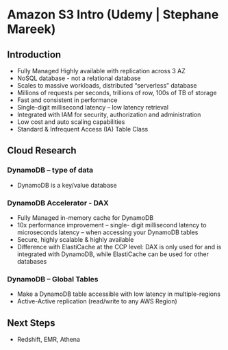 # Amazon S3 Intro (Udemy | Stephane Mareek)

## Introduction

- Fully Managed Highly available with replication across 3 AZ
- NoSQL database - not a relational database
- Scales to massive workloads, distributed “serverless” database
- Millions of requests per seconds, trillions of row, 100s of TB of storage
- Fast and consistent in performance
- Single-digit millisecond latency – low latency retrieval
- Integrated with IAM for security, authorization and administration
- Low cost and auto scaling capabilities
- Standard & Infrequent Access (IA) Table Class

## Cloud Research

### DynamoDB – type of data

- DynamoDB is a key/value database

### DynamoDB Accelerator - DAX

- Fully Managed in-memory cache for
  DynamoDB
- 10x performance improvement – single- digit millisecond latency to microseconds
  latency – when accessing your DynamoDB
  tables
- Secure, highly scalable & highly available
- Difference with ElastiCache at the CCP
  level: DAX is only used for and is
  integrated with DynamoDB, while
  ElastiCache can be used for other
  databases

### DynamoDB – Global Tables

- Make a DynamoDB table accessible with low latency in multiple-regions
- Active-Active replication (read/write to any AWS Region)

## Next Steps

- Redshift, EMR, Athena
